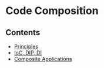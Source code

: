 # Code Composition

## Contents

- [Principles](/Handbook/Coding/Development%20Models/Code%20Composition/Principles)
- [IoC, DIP, DI](/Handbook/Coding/Development%20Models/Code%20Composition/IoC%2C%20DIP%2C%20DI)
- [Composite Applications](/Handbook/Coding/Development%20Models/Code%20Composition/Composite%20Applications)
